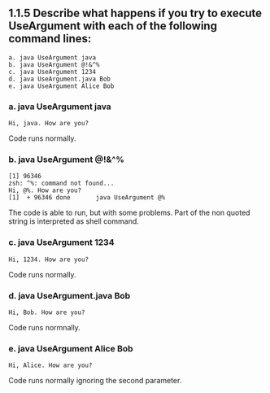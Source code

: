 ## 1.1.5 Describe what happens if you try to execute UseArgument with each of the following command lines:
    a. java UseArgument java
    b. java UseArgument @!&^%
    c. java UseArgument 1234
    d. java UseArgument.java Bob
    e. java UseArgument Alice Bob

### a. java UseArgument java

```
Hi, java. How are you?
```

Code runs normally.

### b. java UseArgument @!&^%

```
[1] 96346
zsh: ^%: command not found...
Hi, @%. How are you?
[1]  + 96346 done       java UseArgument @%
```

The code is able to run, but with some problems. Part of the non quoted string is interpreted as shell command.

### c. java UseArgument 1234

```
Hi, 1234. How are you?
```

Code runs normally.

### d. java UseArgument.java Bob

```
Hi, Bob. How are you?
```

Code runs normnally.

### e. java UseArgument Alice Bob

```
Hi, Alice. How are you?
```

Code runs normally ignoring the second parameter.
